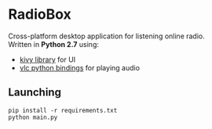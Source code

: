 # RadioBox

Cross-platform desktop application for listening online radio.  
Written in **Python 2.7** using:  
* [kivy library](https://kivy.org) for UI  
* [vlc python bindings](https://wiki.videolan.org/python_bindings) for playing audio

## Launching

```bush
pip install -r requirements.txt
python main.py
```

